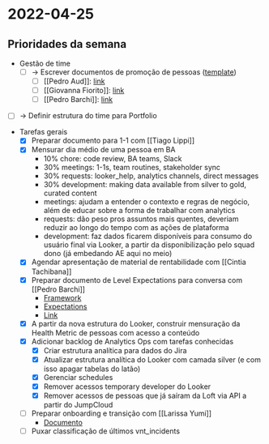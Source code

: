 # 2022-04-25
## Prioridades da semana
- Gestão de time
	- [ ] -> Escrever documentos de promoção de pessoas ([template](https://docs.google.com/document/d/1fk4yc7Y3043yDFD_TPmJ9rrMIEJFvAcYoekOUVNDCzs/edit))
		- [ ] [[Pedro Aud]]: [link](https://docs.google.com/document/d/1lsq0V__fYctJx0Qi_Idj_0WXtitaJCtb3jHRa2ktxhM/edit)
		- [ ] [[Giovanna Fiorito]]: [link](https://docs.google.com/document/d/1ZCMgVjGRIstegef3LW-PhXfdDd0leUxx4IDgHcLpirw/edit)
		- [ ] [[Pedro Barchi]]: [link](https://docs.google.com/document/u/0/d/1avwPfF8RfGHQ_6caP_Fdnll40AKlbzXbQh-vxsg05Og/edit?fromCopy=true)
- [ ] -> Definir estrutura do time para Portfolio
- Tarefas gerais
	- [x] Preparar documento para 1-1 com [[Tiago Lippi]]
	- [x] Mensurar dia médio de uma pessoa em BA
		- 10% chore: code review, BA teams, Slack
		- 30% meetings: 1-1s, team routines, stakeholder sync
		- 30% requests: looker_help, analytics channels, direct messages
		- 30% development: making data available from silver to gold, curated content
		- meetings: ajudam a entender o contexto e regras de negócio, além de educar sobre a forma de trabalhar com analytics
		- requests: dão peso pros assuntos mais quentes, deveriam reduzir ao longo do tempo com as ações de plataforma
		- development: faz dados ficarem disponíveis para consumo do usuário final via Looker, a partir da disponibilização pelo squad dono (já embedando AE aqui no meio)
	- [x] Agendar apresentação de material de rentabilidade com [[Cintia Tachibana]]
	- [x] Preparar documento de Level Expectations para conversa com [[Pedro Barchi]]
		- [Framework](https://docs.google.com/spreadsheets/d/18cX6GpWOdcVKrb7Jp0iU3dy3zF6LDOtlIaKHUoZexzM/edit#gid=162219445)
		- [Expectations](https://docs.google.com/spreadsheets/d/1Hwr2vhpltcMl6t7LkAEkMpWdPidU1WiQzaNrBLmfqcg/edit?pli=1#gid=1554860341)
		- [Link](https://docs.google.com/spreadsheets/d/19dzE9DLB1_skHAeM-H9BQtxN-_9_4UqZMxHd4X-9OB4/edit#gid=162219445)
	- [x] A partir da nova estrutura do Looker, construir mensuração da Health Metric de pessoas com acesso a conteúdo
	- [x] Adicionar backlog de Analytics Ops com tarefas conhecidas
		- [x] Criar estrutura analítica para dados do Jira
		- [x] Atualizar estrutura analítica do Looker com camada silver (e com isso apagar tabelas do latão)
		- [x] Gerenciar schedules
		- [x] Remover acessos temporary developer do Looker
		- [x] Remover acessos de pessoas que já saíram da Loft via API a partir do JumpCloud
	- [ ] Preparar onboarding e transição com [[Larissa Yumi]]
		- [Documento](https://docs.google.com/document/d/1vVtjIywVpOVZ3VVCylhtLd9Pr22Iu05toZ6Do4rVgc8/edit#)
	- [ ] Puxar classificação de últimos vnt_incidents